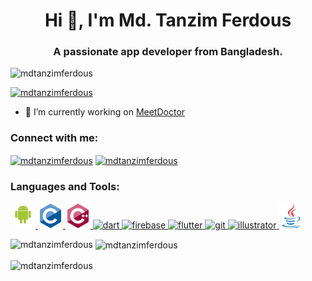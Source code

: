 <h1 align="center">Hi 👋, I'm Md. Tanzim Ferdous</h1>
<h3 align="center">A passionate app developer from Bangladesh.</h3>

<p align="left"> <img src="https://komarev.com/ghpvc/?username=mdtanzimferdous&label=Profile%20views&color=0e75b6&style=flat" alt="mdtanzimferdous" /> </p>

<p align="left"> <a href="https://github.com/ryo-ma/github-profile-trophy"><img src="https://github-profile-trophy.vercel.app/?username=mdtanzimferdous" alt="mdtanzimferdous" /></a> </p>

- 🔭 I’m currently working on [MeetDoctor](https://github.com/MdTanzimFerdous/Meet-Doctor-Project)

<h3 align="left">Connect with me:</h3>
<p align="left">
<a href="https://fb.com/mdtanzimferdous" target="blank"><img align="center" src="https://raw.githubusercontent.com/rahuldkjain/github-profile-readme-generator/master/src/images/icons/Social/facebook.svg" alt="mdtanzimferdous" height="30" width="40" /></a>
<a href="https://codeforces.com/profile/mdtanzimferdous" target="blank"><img align="center" src="https://cdn.jsdelivr.net/npm/simple-icons@3.0.1/icons/codeforces.svg" alt="mdtanzimferdous" height="30" width="40" /></a>
</p>

<h3 align="left">Languages and Tools:</h3>
<p align="left"> <a href="https://developer.android.com" target="_blank"> <img src="https://raw.githubusercontent.com/devicons/devicon/master/icons/android/android-original-wordmark.svg" alt="android" width="40" height="40"/> </a> <a href="https://www.cprogramming.com/" target="_blank"> <img src="https://raw.githubusercontent.com/devicons/devicon/master/icons/c/c-original.svg" alt="c" width="40" height="40"/> </a> <a href="https://www.w3schools.com/cpp/" target="_blank"> <img src="https://raw.githubusercontent.com/devicons/devicon/master/icons/cplusplus/cplusplus-original.svg" alt="cplusplus" width="40" height="40"/> </a> <a href="https://dart.dev" target="_blank"> <img src="https://www.vectorlogo.zone/logos/dartlang/dartlang-icon.svg" alt="dart" width="40" height="40"/> </a> <a href="https://firebase.google.com/" target="_blank"> <img src="https://www.vectorlogo.zone/logos/firebase/firebase-icon.svg" alt="firebase" width="40" height="40"/> </a> <a href="https://flutter.dev" target="_blank"> <img src="https://www.vectorlogo.zone/logos/flutterio/flutterio-icon.svg" alt="flutter" width="40" height="40"/> </a> <a href="https://git-scm.com/" target="_blank"> <img src="https://www.vectorlogo.zone/logos/git-scm/git-scm-icon.svg" alt="git" width="40" height="40"/> </a> <a href="https://www.adobe.com/in/products/illustrator.html" target="_blank"> <img src="https://www.vectorlogo.zone/logos/adobe_illustrator/adobe_illustrator-icon.svg" alt="illustrator" width="40" height="40"/> </a> <a href="https://www.java.com" target="_blank"> <img src="https://raw.githubusercontent.com/devicons/devicon/master/icons/java/java-original.svg" alt="java" width="40" height="40"/> </a> </p>

<p><img align="left" src="https://github-readme-stats.vercel.app/api/top-langs?username=mdtanzimferdous&show_icons=true&locale=en&layout=compact" alt="mdtanzimferdous" /></p>

<p>&nbsp;<img align="center" src="https://github-readme-stats.vercel.app/api?username=mdtanzimferdous&show_icons=true&locale=en" alt="mdtanzimferdous" /></p>

<p><img align="center" src="https://github-readme-streak-stats.herokuapp.com/?user=mdtanzimferdous&" alt="mdtanzimferdous" /></p>
